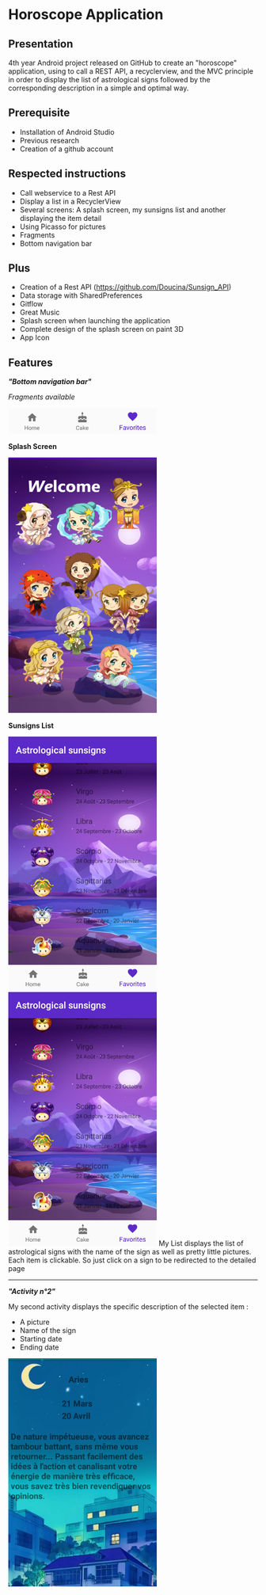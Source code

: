 # Horoscope Application 

Presentation 
-------------
4th year Android project released on GitHub to create an "horoscope" application, using to call a REST API, a recyclerview, and the MVC principle in order to display the list of astrological signs followed by the corresponding description in a simple and optimal way.


Prerequisite
-------------
- Installation of Android Studio
- Previous research
- Creation of a github account


Respected instructions
-------------
- Call webservice to a Rest API
- Display a list in a RecyclerView
- Several screens: A splash screen, my sunsigns list and another displaying the item detail
- Using Picasso for pictures
- Fragments
- Bottom navigation bar


Plus
-------------
- Creation of a Rest API (https://github.com/Doucina/Sunsign_API)
- Data storage with SharedPreferences
- Gitflow
- Great Music
- Splash screen when launching the application
- Complete design of the splash screen on paint 3D
- App Icon


Features
-------------

***"Bottom navigation bar"***

*Fragments available*

<img src="https://github.com/Doucina/tartiflette2.0/blob/octopoulpe/navigation%20bar.png" width="300">
                                                                                                    
                                                                                                    
**Splash Screen**   

<img src="https://github.com/Doucina/tartiflette2.0/blob/octopoulpe/splash.png" width="300">

**Sunsigns List**

<img src="https://github.com/Doucina/tartiflette2.0/blob/octopoulpe/home.png" width="300">
<img src="https://github.com/Doucina/tartiflette2.0/blob/octopoulpe/favo.png" width="300">
My List displays the list of astrological signs with the name of the sign as well as pretty little pictures.
Each item is clickable. So just click on a sign to be redirected to the detailed page

--------------------------------------------------

***"Activity n°2"***

My second activity displays the specific description of the selected item :
- A picture
- Name of the sign
- Starting date
- Ending date
<img src="https://github.com/Doucina/Tartiflette/blob/master/2.png" width="300">




